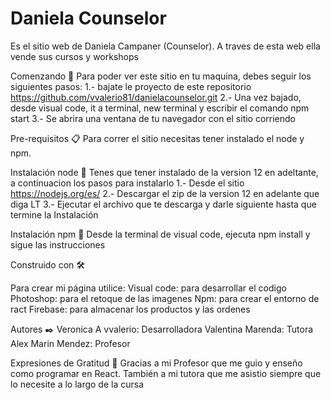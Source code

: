 
# Daniela Counselor

Es el sitio web de Daniela Campaner (Counselor). A traves de esta web
ella vende sus cursos y workshops

Comenzando 🚀
Para poder ver este sitio en tu maquina, debes seguir los siguientes pasos:
1.- bajate le proyecto de este repositorio
https://github.com/vvalerio81/danielacounselor.git
2.- Una vez bajado, desde visual code, it a terminal, new terminal y escribir
el comando npm start
3.- Se abrira una ventana de tu navegador con el sitio corriendo

Pre-requisitos 📋
Para correr el sitio necesitas tener instalado el node y npm.

Instalación node 🔧
Tenes que tener instalado de la version 12 en adeltante, a continuacion los pasos para instalarlo
1.- Desde el sitio https://nodejs.org/es/
2.- Descargar el zip de la version 12 en adelante que diga LT
3.- Ejecutar el archivo que te descarga y darle siguiente hasta que termine la Instalación

Instalación npm 🔧
Desde la terminal de visual code, ejecuta npm install y sigue las 
instrucciones


Construido con 🛠️

Para crear mi página utilice:
Visual code: para desarrollar el codigo
Photoshop: para el retoque de las imagenes
Npm: para crear el entorno de ract
Firebase: para almacenar los productos y las ordenes

Autores ✒️
Veronica A vvalerio: Desarrolladora
Valentina Marenda: Tutora
Alex Marin Mendez: Profesor

Expresiones de Gratitud 🎁
Gracias a mi Profesor que me guio y enseño como programar en React.
También a mi tutora que me asistio siempre que lo necesite a lo largo de la cursa


